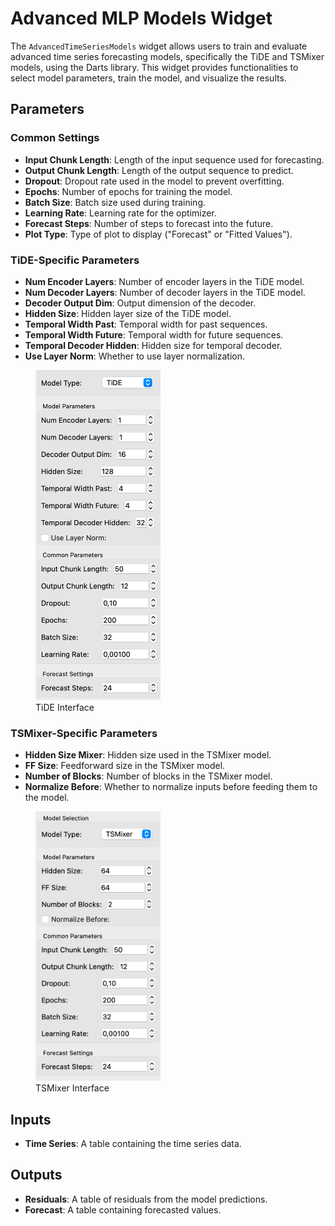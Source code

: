 # Advanced MLP Models Widget


The `AdvancedTimeSeriesModels` widget allows users to train and evaluate advanced time series forecasting models, specifically the TiDE and TSMixer models, using the Darts library. This widget provides functionalities to select model parameters, train the model, and visualize the results.

## Parameters
### Common Settings

- **Input Chunk Length**: Length of the input sequence used for forecasting.
- **Output Chunk Length**: Length of the output sequence to predict.
- **Dropout**: Dropout rate used in the model to prevent overfitting.
- **Epochs**: Number of epochs for training the model.
- **Batch Size**: Batch size used during training.
- **Learning Rate**: Learning rate for the optimizer.
- **Forecast Steps**: Number of steps to forecast into the future.
- **Plot Type**: Type of plot to display ("Forecast" or "Fitted Values").

### TiDE-Specific Parameters

- **Num Encoder Layers**: Number of encoder layers in the TiDE model.
- **Num Decoder Layers**: Number of decoder layers in the TiDE model.
- **Decoder Output Dim**: Output dimension of the decoder.
- **Hidden Size**: Hidden layer size of the TiDE model.
- **Temporal Width Past**: Temporal width for past sequences.
- **Temporal Width Future**: Temporal width for future sequences.
- **Temporal Decoder Hidden**: Hidden size for temporal decoder.
- **Use Layer Norm**: Whether to use layer normalization.

<figure>
  <img src="images/sankarsh-widgets/mlp/tide3.png" alt="mlp" width="200"/>
  <figcaption>TiDE Interface</figcaption>
</figure>

### TSMixer-Specific Parameters

- **Hidden Size Mixer**: Hidden size used in the TSMixer model.
- **FF Size**: Feedforward size in the TSMixer model.
- **Number of Blocks**: Number of blocks in the TSMixer model.
- **Normalize Before**: Whether to normalize inputs before feeding them to the model.

<figure>
  <img src="images/sankarsh-widgets/mlp/tsmx3.png" alt="mlp" width="200"/>
  <figcaption>TSMixer Interface</figcaption>
</figure>

## Inputs

- **Time Series**: A table containing the time series data.

## Outputs

- **Residuals**: A table of residuals from the model predictions.
- **Forecast**: A table containing forecasted values.
